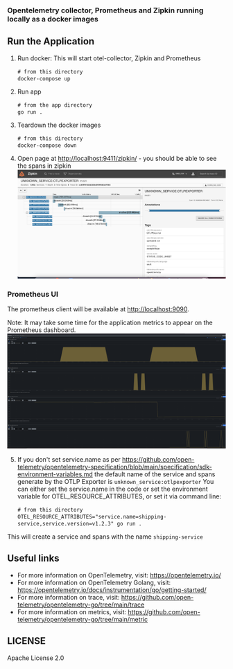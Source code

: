 ### Opentelemetry collector, Prometheus and Zipkin running locally as a docker images


## Run the Application

1. Run docker: This will start otel-collector, Zipkin and Prometheus

    ```shell script
    # from this directory
    docker-compose up
    ```

2. Run  app

    ```shell script
    # from the app directory
    go run .
    ```

3. Teardown the docker images

    ```shell script
    # from this directory
    docker-compose down
    ```

4. Open page at <http://localhost:9411/zipkin/> -  you should be able to see the spans in zipkin
![Screenshot of the running example](images/zipkin-spans.png)

### Prometheus UI

The prometheus client will be available at <http://localhost:9090>.

Note: It may take some time for the application metrics to appear on the Prometheus dashboard.
![Screenshot of the running example](images/prometheus-metrics.png)

5. If you don't set service.name as per https://github.com/open-telemetry/opentelemetry-specification/blob/main/specification/sdk-environment-variables.md the default name of the service and spans generate by the OTLP Exporter is `unknown_service:otlpexporter` You can either set the service.name in the code or set the environment variable for OTEL_RESOURCE_ATTRIBUTES, or set it via command line:

    ```shell script
    # from this directory
    OTEL_RESOURCE_ATTRIBUTES="service.name=shipping-service,service.version=v1.2.3" go run .
    ```
This will create a service and spans with the name `shipping-service`

## Useful links

- For more information on OpenTelemetry, visit: <https://opentelemetry.io/>
- For more information on OpenTelemetry Golang, visit: <https://opentelemetry.io/docs/instrumentation/go/getting-started/>
- For more information on trace, visit: <https://github.com/open-telemetry/opentelemetry-go/tree/main/trace>
- For more information on metrics, visit: <https://github.com/open-telemetry/opentelemetry-go/tree/main/metric>

## LICENSE

Apache License 2.0
